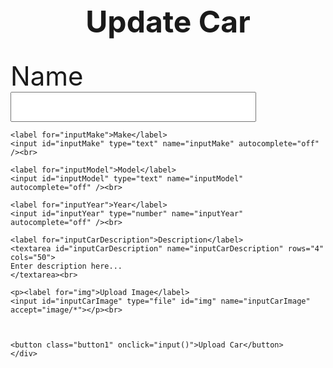 <head>
<style>
  img{
    width:100px;
    }
</style>

</head>
<body">
<h1 class="heading">Update Car</h1>
  <div id="inputs">
    <label for="inputCarName">Name</label>
    <input id="inputCarName" type="text" name="inputCarName" autocomplete="off" /><br>

    <label for="inputMake">Make</label>
    <input id="inputMake" type="text" name="inputMake" autocomplete="off" /><br>

    <label for="inputModel">Model</label>
    <input id="inputModel" type="text" name="inputModel" autocomplete="off" /><br>

    <label for="inputYear">Year</label>
    <input id="inputYear" type="number" name="inputYear" autocomplete="off" /><br>

    <label for="inputCarDescription">Description</label>
    <textarea id="inputCarDescription" name="inputCarDescription" rows="4" cols="50">
    Enter description here...
    </textarea><br>

    <p><label for="img">Upload Image</label>
    <input id="inputCarImage" type="file" id="img" name="inputCarImage" accept="image/*"></p><br>
    


    <button class="button1" onclick="input()">Upload Car</button>
    </div>
  </div>
  <script src="carupdate.js"></script>
</body>


<style>
#input {
    text-shadow: 0 1px 1px hsl(0 0% 0% / 20%);
}


a:focus,
a:hover {
  text-decoration-color: black;
}

input {
  font-size: 2em;
  padding: 0.2em 0.5em;
}   

label {
    font-size: 3em;
}
.heading{
  text-align: center;
  font-size: 3rem;
}

.button {
  background-color: #ad1616;
  color: white;
  text-align: center;
  transition-duration: 1s;
  cursor: pointer;
}

.button1 {
  background: transparent;
  border: none;
  border-radius: 12px;
  color: #ad1616; 
  font-size: 5em;
}

.button1:hover {
  transition-duration: 1s;
  background-color: #ad1616;
  color: white;
}
</style>

